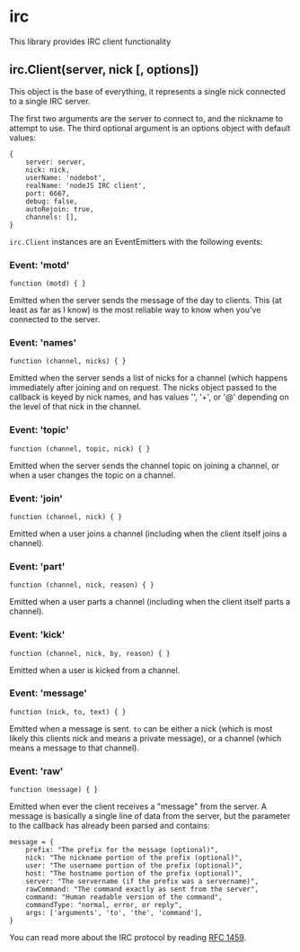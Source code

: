 irc
===

This library provides IRC client functionality

irc.Client(server, nick [, options])
------------------------------------

This object is the base of everything, it represents a single nick
connected to a single IRC server.

The first two arguments are the server to connect to, and the nickname to
attempt to use. The third optional argument is an options object with default
values:

    {
        server: server,
        nick: nick,
        userName: 'nodebot',
        realName: 'nodeJS IRC client',
        port: 6667,
        debug: false,
        autoRejoin: true,
        channels: [],
    }

`irc.Client` instances are an EventEmitters with the following events:

### Event: 'motd'

`function (motd) { }`

Emitted when the server sends the message of the day to clients.
This (at least as far as I know) is the most reliable way to know
when you've connected to the server.

### Event: 'names'

`function (channel, nicks) { }`

Emitted when the server sends a list of nicks for a channel (which
happens immediately after joining and on request. The nicks object
passed to the callback is keyed by nick names, and has values '',
'+', or '@' depending on the level of that nick in the channel.

### Event: 'topic'

`function (channel, topic, nick) { }`

Emitted when the server sends the channel topic on joining a channel, or when a user changes the topic on a channel.

### Event: 'join'

`function (channel, nick) { }`

Emitted when a user joins a channel (including when the client itself joins a channel).

### Event: 'part'

`function (channel, nick, reason) { }`

Emitted when a user parts a channel (including when the client itself parts a channel).

### Event: 'kick'

`function (channel, nick, by, reason) { }`

Emitted when a user is kicked from a channel.

### Event: 'message'

`function (nick, to, text) { }`

Emitted when a message is sent. `to` can be either a nick (which is most likely this clients nick and means a private message), or a channel (which means a message to that channel).

### Event: 'raw'

`function (message) { }`

Emitted when ever the client receives a "message" from the server. A message is basically a single line of data from the server, but the parameter to the callback has already been parsed and contains:

    message = {
        prefix: "The prefix for the message (optional)",
        nick: "The nickname portion of the prefix (optional)",
        user: "The username portion of the prefix (optional)",
        host: "The hostname portion of the prefix (optional)",
        server: "The servername (if the prefix was a servername)",
        rawCommand: "The command exactly as sent from the server",
        command: "Human readable version of the command",
        commandType: "normal, error, or reply",
        args: ['arguments', 'to', 'the', 'command'],
    }

You can read more about the IRC protocol by reading [RFC 1459](http://www.ietf.org/rfc/rfc1459.txt).
